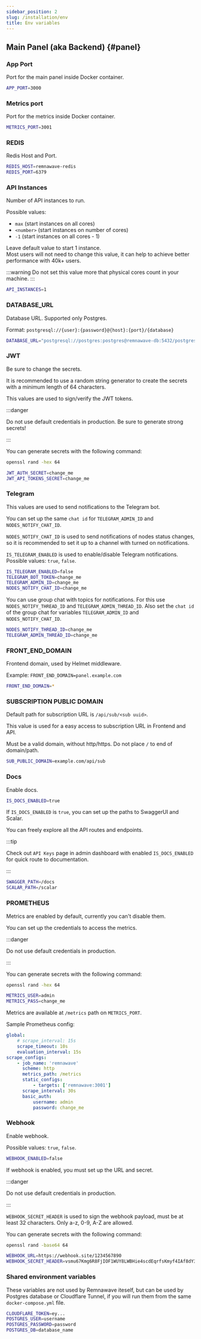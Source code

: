 ```yaml
---
sidebar_position: 2
slug: /installation/env
title: Env variables
---
```


## Main Panel (aka Backend) {#panel}

### App Port

Port for the main panel inside Docker container.

```bash
APP_PORT=3000
```

### Metrics port

Port for the metrics inside Docker container.

```bash
METRICS_PORT=3001
```

### REDIS

Redis Host and Port.

```bash
REDIS_HOST=remnawave-redis
REDIS_PORT=6379
```

### API Instances

Number of API instances to run.

Possible values:

- `max` (start instances on all cores)
- `<number>` (start instances on number of cores)
- `-1` (start instances on all cores - 1)

Leave default value to start 1 instance. \
Most users will not need to change this value, it can help to achieve better performance with 40k+ users.

:::warning
Do not set this value more that physical cores count in your machine.
:::

```bash
API_INSTANCES=1
```

### DATABASE_URL

Database URL. Supported only Postgres.

Format: `postgresql://{user}:{password}@{host}:{port}/{database}`

```bash
DATABASE_URL="postgresql://postgres:postgres@remnawave-db:5432/postgres"
```

### JWT

Be sure to change the secrets.

It is recommended to use a random string generator to create the secrets with a minimum length of 64 characters.

This values are used to sign/verify the JWT tokens.

:::danger

Do not use default credentials in production.
Be sure to generate strong secrets!

:::

You can generate secrets with the following command:

```bash
openssl rand -hex 64
```

```bash
JWT_AUTH_SECRET=change_me
JWT_API_TOKENS_SECRET=change_me
```

### Telegram

This values are used to send notifications to the Telegram bot.

You can set up the same `chat id` for `TELEGRAM_ADMIN_ID` and `NODES_NOTIFY_CHAT_ID`.

`NODES_NOTIFY_CHAT_ID` is used to send notifications of nodes status changes, so it is recommended to set it up to a channel with turned on notifications.

`IS_TELEGRAM_ENABLED` is used to enable/disable Telegram notifications. Possible values: `true`, `false`.

```bash
IS_TELEGRAM_ENABLED=false
TELEGRAM_BOT_TOKEN=change_me
TELEGRAM_ADMIN_ID=change_me
NODES_NOTIFY_CHAT_ID=change_me
```

You can use group chat with topics for notifications. For this use `NODES_NOTIFY_THREAD_ID` and `TELEGRAM_ADMIN_THREAD_ID`. Also set the `chat id` of the group chat for variables `TELEGRAM_ADMIN_ID` and `NODES_NOTIFY_CHAT_ID`.

```bash
NODES_NOTIFY_THREAD_ID=change_me
TELEGRAM_ADMIN_THREAD_ID=change_me
````

### FRONT_END_DOMAIN

Frontend domain, used by Helmet middleware.

Example: `FRONT_END_DOMAIN=panel.example.com`

```bash
FRONT_END_DOMAIN=*
```

### SUBSCRIPTION PUBLIC DOMAIN

Default path for subscription URL is `/api/sub/<sub uuid>`.

This value is used for a easy access to subscription URL in Frontend and API.

Must be a valid domain, without http/https. Do not place `/` to end of domain/path.

```bash
SUB_PUBLIC_DOMAIN=example.com/api/sub
```

### Docs

Enable docs.

```bash
IS_DOCS_ENABLED=true
```

If `IS_DOCS_ENABLED` is `true`, you can set up the paths to SwaggerUI and Scalar.

You can freely explore all the API routes and endpoints.

:::tip

Check out `API Keys` page in admin dashboard with enabled `IS_DOCS_ENABLED` for quick route to documentation.

:::

```bash
SWAGGER_PATH=/docs
SCALAR_PATH=/scalar
```

### PROMETHEUS

Metrics are enabled by default, currently you can't disable them.

You can set up the credentials to access the metrics.

:::danger

Do not use default credentials in production.

:::

You can generate secrets with the following command:

```bash
openssl rand -hex 64
```

```bash
METRICS_USER=admin
METRICS_PASS=change_me
```

Metrics are available at `/metrics` path on `METRICS_PORT`.

Sample Prometheus config:

```yaml
global:
    # scrape_interval: 15s
    scrape_timeout: 10s
    evaluation_interval: 15s
scrape_configs:
    - job_name: 'remnawave'
      scheme: http
      metrics_path: /metrics
      static_configs:
          - targets: ['remnawave:3001']
      scrape_interval: 30s
      basic_auth:
          username: admin
          password: change_me
```

### Webhook

Enable webhook.

Possible values: `true`, `false`.

```bash
WEBHOOK_ENABLED=false
```

If webhook is enabled, you must set up the URL and secret.

:::danger

Do not use default credentials in production.

:::

`WEBHOOK_SECRET_HEADER` is used to sign the webhook payload, must be at least 32 characters. Only a-z, 0-9, A-Z are allowed.

You can generate secrets with the following command:

```bash
openssl rand -base64 64
```

```bash
WEBHOOK_URL=https://webhook.site/1234567890
WEBHOOK_SECRET_HEADER=vsmu67Kmg6R8FjIOF1WUY8LWBHie4scdEqrfsKmyf4IAf8dY3nFS0wwYHkhh6ZvQ
```

### Shared environment variables

These variables are not used by Remnawave iteself, but can be used by Postgres database or Cloudflare Tunnel, if you will run them from the same `docker-compose.yml` file.

```bash
CLOUDFLARE_TOKEN=ey...
POSTGRES_USER=username
POSTGRES_PASSWORD=password
POSTGRES_DB=database_name
```
